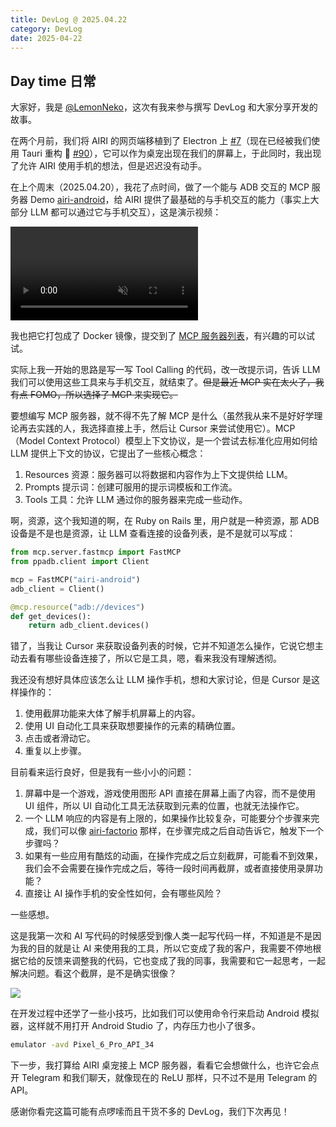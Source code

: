 ```yaml
---
title: DevLog @ 2025.04.22
category: DevLog
date: 2025-04-22
---
```


## Day time 日常

大家好，我是 [@LemonNeko](https://github.com/LemonNekoGH)，这次有我来参与撰写 DevLog 和大家分享开发的故事。

在两个月前，我们将 AIRI 的网页端移植到了 Electron 上 [#7](https://github.com/moeru-ai/airi/pull/7)（现在已经被我们使用 Tauri 重构 🤣 [#90](https://github.com/moeru-ai/airi/pull/90)），它可以作为桌宠出现在我们的屏幕上，于此同时，我出现了允许 AIRI 使用手机的想法，但是迟迟没有动手。

在上个周末（2025.04.20），我花了点时间，做了一个能与 ADB 交互的 MCP 服务器 Demo [airi-android](https://github.com/LemonNekoGH/airi-android)，给 AIRI 提供了最基础的与手机交互的能力（事实上大部分 LLM 都可以通过它与手机交互），这是演示视频：

<video controls muted>
  <source src="./assets/cursor-open-settings.mp4">
</video>

我也把它打包成了 Docker 镜像，提交到了 [MCP 服务器列表](https://mcp.so/server/airi-android/lemonnekogh)，有兴趣的可以试试。

实际上我一开始的思路是写一写 Tool Calling 的代码，改一改提示词，告诉 LLM 我们可以使用这些工具来与手机交互，就结束了。~~但是最近 MCP 实在太火了，我有点 FOMO，所以选择了 MCP 来实现它。~~

要想编写 MCP 服务器，就不得不先了解 MCP 是什么（虽然我从来不是好好学理论再去实践的人，我选择直接上手，然后让 Cursor 来尝试使用它）。MCP（Model Context Protocol）模型上下文协议，是一个尝试去标准化应用如何给 LLM 提供上下文的协议，它提出了一些核心概念：

1. Resources 资源：服务器可以将数据和内容作为上下文提供给 LLM。
2. Prompts 提示词：创建可服用的提示词模板和工作流。
3. Tools 工具：允许 LLM 通过你的服务器来完成一些动作。

啊，资源，这个我知道的啊，在 Ruby on Rails 里，用户就是一种资源，那 ADB 设备是不是也是资源，让 LLM 查看连接的设备列表，是不是就可以写成：

```python
from mcp.server.fastmcp import FastMCP
from ppadb.client import Client

mcp = FastMCP("airi-android")
adb_client = Client()

@mcp.resource("adb://devices")
def get_devices():
    return adb_client.devices()
```

错了，当我让 Cursor 来获取设备列表的时候，它并不知道怎么操作，它说它想主动去看有哪些设备连接了，所以它是工具，嗯，看来我没有理解透彻。

我还没有想好具体应该怎么让 LLM 操作手机，想和大家讨论，但是 Cursor 是这样操作的：

1. 使用截屏功能来大体了解手机屏幕上的内容。
2. 使用 UI 自动化工具来获取想要操作的元素的精确位置。
3. 点击或者滑动它。
4. 重复以上步骤。

目前看来运行良好，但是我有一些小小的问题：

1. 屏幕中是一个游戏，游戏使用图形 API 直接在屏幕上画了内容，而不是使用 UI 组件，所以 UI 自动化工具无法获取到元素的位置，也就无法操作它。
2. 一个 LLM 响应的内容是有上限的，如果操作比较复杂，可能要分个步骤来完成，我们可以像 [airi-factorio](https://github.com/moeru-ai/airi-factorio) 那样，在步骤完成之后自动告诉它，触发下一个步骤吗？
3. 如果有一些应用有酷炫的动画，在操作完成之后立刻截屏，可能看不到效果，我们会不会需要在操作完成之后，等待一段时间再截屏，或者直接使用录屏功能？
4. 直接让 AI 操作手机的安全性如何，会有哪些风险？

一些感想。

这是我第一次和 AI 写代码的时候感受到像人类一起写代码一样，不知道是不是因为我的目的就是让 AI 来使用我的工具，所以它变成了我的客户，我需要不停地根据它给的反馈来调整我的代码，它也变成了我的同事，我需要和它一起思考，一起解决问题。看这个截屏，是不是确实很像？

![](./assets/develop-with-cursor.avif)

在开发过程中还学了一些小技巧，比如我们可以使用命令行来启动 Android 模拟器，这样就不用打开 Android Studio 了，内存压力也小了很多。

```bash
emulator -avd Pixel_6_Pro_API_34
```

下一步，我打算给 AIRI 桌宠接上 MCP 服务器，看看它会想做什么，也许它会点开 Telegram 和我们聊天，就像现在的 ReLU 那样，只不过不是用 Telegram 的 API。

感谢你看完这篇可能有点啰嗦而且干货不多的 DevLog，我们下次再见！
